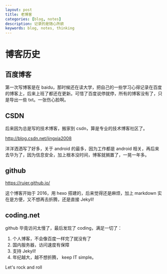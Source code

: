 ```yaml
---
layout: post
title: 老博客
categories: [blog, notes]
description: 记录的是随心所欲
keywords: blog, notes, thinking
---
```


# 博客历史

## 百度博客

第一次写博客是在 baidu，那时候还在读大学，把自己的一些学习心得记录在百度的博客上，后来上班了都还在更新。可惜了百度说停就停，所有的博客没有了，只是导出一些 txt。一张伤心脸啊。

## CSDN

后来因为总是写的技术博客，搬家到 csdn，算是专业的技术博客社区了。

http://blog.csdn.net/jingxia2008

洋洋洒洒写了好多，关于 android 的最多，因为工作都是 android 相关，再后来去华为了，因为信息安全，加上根本没时间，博客就搁置了，一晃一年多。

## github

https://ruier.github.io/

这个博客开始于 2016，用 hexo 搭建的，后来觉得还是麻烦，加上 markdown 实在是方便，又不想再去折腾，还是直接 Jekyll!

## coding.net 

github 毕竟访问太慢了，最后发现了 coding，满足一切了：

1. 个人博客，不会像百度一样完了就没有了
2. 国内服务器，访问速度有保障
3. 支持 Jekyll!
4. 年纪越大，越不想折腾， keep IT simple。 	

Let's rock and roll